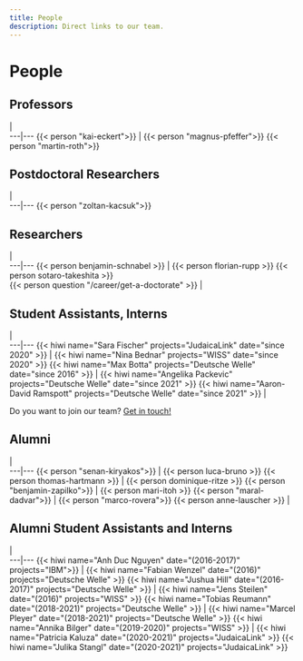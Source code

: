 ```yaml
---
title: People
description: Direct links to our team.
---
```

# People

## Professors
   |   
---|---
{{< person "kai-eckert">}} | {{< person "magnus-pfeffer">}}
{{< person "martin-roth">}}

## Postdoctoral Researchers
   |   
---|---
{{< person "zoltan-kacsuk">}} 
 
## Researchers

   |   
---|---
{{< person benjamin-schnabel >}}  | {{< person florian-rupp >}}
{{< person sotaro-takeshita >}}  
{{< person question  "/career/get-a-doctorate" >}} |


## Student Assistants, Interns

   |   
---|---
{{< hiwi name="Sara Fischer" projects="JudaicaLink" date="since 2020" >}} | {{< hiwi name="Nina Bednar" projects="WISS" date="since 2020" >}} 
{{< hiwi name="Max Botta" projects="Deutsche Welle" date="since 2016" >}} | {{< hiwi name="Angelika Packevic" projects="Deutsche Welle" date="since 2021" >}} 
{{< hiwi name="Aaron-David Ramspott" projects="Deutsche Welle" date="since 2021" >}} |

Do you want to join our team? [Get in touch!](/career/)

## Alumni

   |   
---|---
{{< person "senan-kiryakos">}} | {{< person luca-bruno >}}
{{< person thomas-hartmann >}}  | {{< person dominique-ritze >}}
{{< person "benjamin-zapilko">}} | {{< person mari-itoh >}}
{{< person "maral-dadvar">}} | {{< person "marco-rovera">}}
{{< person anne-lauscher >}} | 

## Alumni Student Assistants and Interns

   |   
---|---
{{< hiwi name="Anh Duc Nguyen" date="(2016-2017)" projects="IBM">}} | {{< hiwi name="Fabian Wenzel" date="(2016)" projects="Deutsche Welle" >}}
{{< hiwi name="Jushua Hill" date="(2016-2017)" projects="Deutsche Welle" >}} | {{< hiwi name="Jens Steilen" date="(2016)" projects="WISS" >}}
{{< hiwi name="Tobias Reumann" date="(2018-2021)" projects="Deutsche Welle" >}} | {{< hiwi name="Marcel Pleyer" date="(2018-2021)" projects="Deutsche Welle" >}}
{{< hiwi name="Annika Bilger" date="(2019-2020)" projects="WISS" >}} | {{< hiwi name="Patricia Kaluza" date="(2020-2021)" projects="JudaicaLink" >}}
{{< hiwi name="Julika Stangl" date="(2020-2021)" projects="JudaicaLink" >}}
